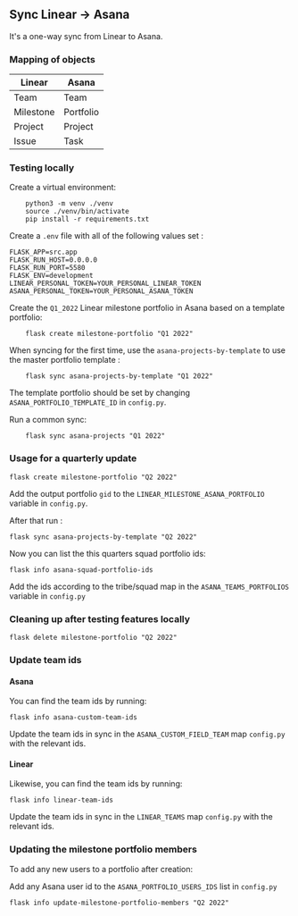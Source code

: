 ## Sync Linear -> Asana

It's a one-way sync from Linear to Asana.

### Mapping of objects

| Linear    | Asana     |
| --------- | --------- |
| Team      | Team      |
| Milestone | Portfolio |
| Project   | Project   |
| Issue     | Task      |

### Testing locally

Create a virtual environment:

```
    python3 -m venv ./venv
    source ./venv/bin/activate
    pip install -r requirements.txt
```

Create a `.env` file with all of the following values set :

```
FLASK_APP=src.app
FLASK_RUN_HOST=0.0.0.0
FLASK_RUN_PORT=5580
FLASK_ENV=development
LINEAR_PERSONAL_TOKEN=YOUR_PERSONAL_LINEAR_TOKEN
ASANA_PERSONAL_TOKEN=YOUR_PERSONAL_ASANA_TOKEN
```

Create the `Q1_2022` Linear milestone portfolio in Asana based on a template portfolio:

```
    flask create milestone-portfolio "Q1 2022"
```

When syncing for the first time, use the `asana-projects-by-template` to use the master portfolio template :

```
    flask sync asana-projects-by-template "Q1 2022"
```

The template portfolio should be set by changing `ASANA_PORTFOLIO_TEMPLATE_ID` in `config.py`.

Run a common sync:

```
    flask sync asana-projects "Q1 2022"
```

### Usage for a quarterly update

```
flask create milestone-portfolio "Q2 2022"
```

Add the output portfolio `gid` to the `LINEAR_MILESTONE_ASANA_PORTFOLIO` variable in `config.py`.

After that run :

```
flask sync asana-projects-by-template "Q2 2022"
```

Now you can list the this quarters squad portfolio ids:

```
flask info asana-squad-portfolio-ids
```

Add the ids according to the tribe/squad map in the `ASANA_TEAMS_PORTFOLIOS` variable in `config.py`

### Cleaning up after testing features locally

```
flask delete milestone-portfolio "Q2 2022"
```

### Update team ids

#### Asana

You can find the team ids by running:

```
flask info asana-custom-team-ids
```

Update the team ids in sync in the `ASANA_CUSTOM_FIELD_TEAM` map `config.py` with the relevant ids.

#### Linear

Likewise, you can find the team ids by running:

```
flask info linear-team-ids
```

Update the team ids in sync in the `LINEAR_TEAMS` map `config.py` with the relevant ids.

### Updating the milestone portfolio members

To add any new users to a portfolio after creation:

Add any Asana user id to the `ASANA_PORTFOLIO_USERS_IDS` list in `config.py`

```
flask info update-milestone-portfolio-members "Q2 2022"
```
